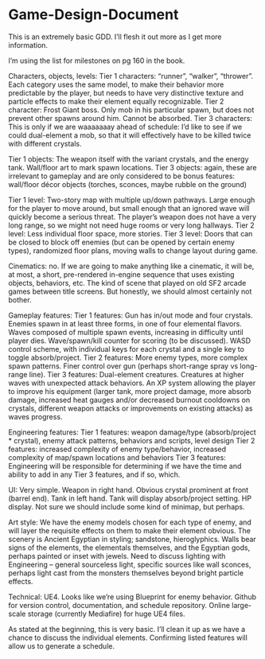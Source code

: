 # Game-Design-Document

This is an extremely basic GDD. I’ll flesh it out more as I get more information.

I’m using the list for milestones on pg 160 in the book.

Characters, objects, levels:
Tier 1 characters: “runner”, “walker”, “thrower”. Each category uses the same model, to make their behavior more predictable by the player, but needs to have very distinctive texture and particle effects to make their element equally recognizable.
Tier 2 character: Frost Giant boss. Only mob in his particular spawn, but does not prevent other spawns around him. Cannot be absorbed.
Tier 3 characters: This is only if we are waaaaaaay ahead of schedule: I’d like to see if we could dual-element a mob, so that it will effectively have to be killed twice with different crystals. 

Tier 1 objects: The weapon itself with the variant crystals, and the energy tank. Wall/floor art to mark spawn locations.
Tier 3 objects: again, these are irrelevant to gameplay and are only considered to be bonus features: wall/floor décor objects (torches, sconces, maybe rubble on the ground)

Tier 1 level: Two-story map with multiple up/down pathways. Large enough for the player to move around, but small enough that an ignored wave will quickly become a serious threat. The player’s weapon does not have a very long range, so we might not need huge rooms or very long hallways.
Tier 2 level: Less individual floor space, more stories.
Tier 3 level: Doors that can be closed to block off enemies (but can be opened by certain enemy types), randomized floor plans, moving walls to change layout during game.

Cinematics: no. If we are going to make anything like a cinematic, it will be, at most, a short, pre-rendered in-engine sequence that uses existing objects, behaviors, etc. The kind of scene that played on old SF2 arcade games between title screens. But honestly, we should almost certainly not bother.

Gameplay features:
Tier 1 features: Gun has in/out mode and four crystals. Enemies spawn in at least three forms, in one of four elemental flavors. Waves composed of multiple spawn events, increasing in difficulty until player dies. Wave/spawn/kill counter for scoring (to be discussed). WASD control scheme, with individual keys for each crystal and a single key to toggle absorb/project.
Tier 2 features: More enemy types, more complex spawn patterns. Finer control over gun (perhaps short-range spray vs long-range line).
Tier 3 features: Dual-element creatures. Creatures at higher waves with unexpected attack behaviors. An XP system allowing the player to improve his equipment (larger tank, more project damage, more absorb damage, increased heat gauges and/or decreased burnout cooldowns on crystals, different weapon attacks or improvements on existing attacks) as waves progress.

Engineering features:
Tier 1 features: weapon damage/type (absorb/project * crystal), enemy attack patterns, behaviors and scripts, level design
Tier 2 features: increased complexity of enemy type/behavior, increased complexity of map/spawn locations and behaviors
Tier 3 features: Engineering will be responsible for determining if we have the time and ability to add in any Tier 3 features, and if so, which.

UI:
Very simple.
Weapon in right hand. Obvious crystal prominent at front (barrel end).
Tank in left hand. Tank will display absorb/project setting.
HP display.
Not sure we should include some kind of minimap, but perhaps.

Art style:
We have the enemy models chosen for each type of enemy, and will layer the requisite effects on them to make their element obvious.
The scenery is Ancient Egyptian in styling; sandstone, hieroglyphics. Walls bear signs of the elements, the elementals themselves, and the Egyptian gods, perhaps painted or inset with jewels.
Need to discuss lighting with Engineering – general sourceless light, specific sources like wall sconces, perhaps light cast from the monsters themselves beyond bright particle effects.

Technical:
UE4. Looks like we’re using Blueprint for enemy behavior.
Github for version control, documentation, and schedule repository.
Online large-scale storage (currently Mediafire) for huge UE4 files.


As stated at the beginning, this is very basic. I’ll clean it up as we have a chance to discuss the individual elements. Confirming listed features will allow us to generate a schedule. 




